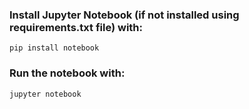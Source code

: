 ### Install Jupyter Notebook (if not installed using requirements.txt file) with: 
    pip install notebook 
### Run the notebook with: 
    jupyter notebook
